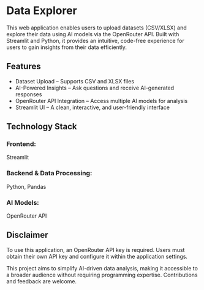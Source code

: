 # Data Explorer
This web application enables users to upload datasets (CSV/XLSX) and explore their data using AI models via the OpenRouter API. Built with Streamlit and Python, it provides an intuitive, code-free experience for users to gain insights from their data efficiently.

## Features

- Dataset Upload – Supports CSV and XLSX files
- AI-Powered Insights – Ask questions and receive AI-generated responses
- OpenRouter API Integration – Access multiple AI models for analysis
- Streamlit UI – A clean, interactive, and user-friendly interface
  
## Technology Stack

### Frontend: 
   Streamlit
### Backend & Data Processing: 
   Python, Pandas
### AI Models: 
   OpenRouter API

## Disclaimer
To use this application, an OpenRouter API key is required. Users must obtain their own API key and configure it within the application settings.

This project aims to simplify AI-driven data analysis, making it accessible to a broader audience without requiring programming expertise. Contributions and feedback are welcome.

